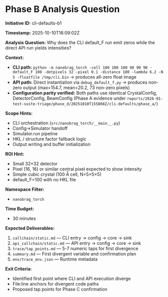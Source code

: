 # Phase B Analysis Question

**Initiative ID:** cli-defaults-b1

**Timestamp:** 2025-10-10T16:09:02Z

**Analysis Question:**
Why does the CLI default_F run emit zeros while the direct API run yields intensities?

**Context:**
- **CLI path:** `python -m nanobrag_torch -cell 100 100 100 90 90 90 -default_F 100 -detpixels 32 -pixel 0.1 -distance 100 -lambda 6.2 -N 5 -floatfile /tmp/cli.bin` → produces all-zero float image
- **API path:** Direct instantiation via `debug_default_f.py` → produces non-zero output (max=154.7, mean=20.2, 73 non-zero pixels)
- **Configuration parity verified:** Both paths use identical CrystalConfig, DetectorConfig, BeamConfig (Phase A evidence under `reports/2026-01-test-suite-triage/phase_d/20251010T155808Z/cli-defaults/phase_a/`)

**Scope Hints:**
- CLI orchestration (`src/nanobrag_torch/__main__.py`)
- Config→Simulator handoff
- Simulator.run pipeline
- HKL / structure factor fallback logic
- Output writing and buffer initialization

**ROI Hint:**
- Small 32×32 detector
- Pixel (16, 16) or similar central pixel expected to show intensity
- Simple cubic crystal (100 Å cell, N=5×5×5)
- default_F=100 with no HKL file

**Namespace Filter:**
- `nanobrag_torch`

**Time Budget:**
- 30 minutes

**Expected Deliverables:**
1. `callchain/static.md` — CLI entry → config → core → sink
2. `api_callchain/static.md` — API entry → config → core → sink
3. `trace/tap_points.md` — 5-7 numeric taps for first divergence
4. `summary.md` — First divergent variable and confirmation plan
5. `env/trace_env.json` — Runtime metadata

**Exit Criteria:**
- Identified first point where CLI and API execution diverge
- File:line anchors for divergent code paths
- Proposed tap points for Phase C confirmation
